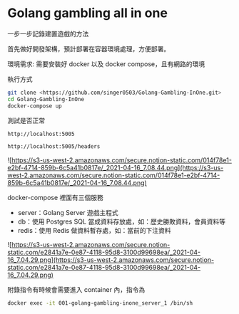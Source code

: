 # Golang gambling all in one

一步一步記錄建置遊戲的方法

首先做好開發架構，預計部署在容器環境處理，方便部署。

環境需求: 需要安裝好 docker 以及 docker compose，且有網路的環境

執行方式

```bash
git clone <https://github.com/singer0503/Golang-Gambling-InOne.git>
cd Golang-Gambling-InOne
docker-compose up

```

測試是否正常

```bash
http://localhost:5005

http://localhost:5005/headers
```

![https://s3-us-west-2.amazonaws.com/secure.notion-static.com/014f78e1-e2bf-4714-859b-6c5a41b0817e/_2021-04-16_7.08.44.png](https://s3-us-west-2.amazonaws.com/secure.notion-static.com/014f78e1-e2bf-4714-859b-6c5a41b0817e/_2021-04-16_7.08.44.png)

docker-compose 裡面有三個服務

- server：Golang Server 遊戲主程式
- db：使用 Postgres SQL 當成資料存放處，如：歷史勝敗資料，會員資料等
- redis：使用 Redis 做資料暫存處，如：當前的下注資料

![https://s3-us-west-2.amazonaws.com/secure.notion-static.com/e2841a7e-0e87-4118-95d8-3100d99698ea/_2021-04-16_7.04.29.png](https://s3-us-west-2.amazonaws.com/secure.notion-static.com/e2841a7e-0e87-4118-95d8-3100d99698ea/_2021-04-16_7.04.29.png)

附錄指令有時候會需要進入 container 內，指令為

```bash
docker exec -it 001-golang-gambling-inone_server_1 /bin/sh

```